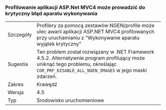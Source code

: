 ### <a name="profiling-aspnet-mvc4-apps-can-lead-to-fatal-execution-engine-error"></a>Profilowanie aplikacji ASP.Net MVC4 może prowadzić do krytyczny błąd aparatu wykonywania

|   |   |
|---|---|
|Szczegóły|Profilery za pomocą zestawów NGEN/profile może ulec awarii aplikacji ASP.NET MVC4 profilowanych przy uruchamianiu z "Wykonywanie aparatu wyjątek krytyczny"|
|Sugestia|Ten problem został rozwiązany w .NET Framework 4.5.2. Alternatywnie program profilujący może uniknąć tego problemu, określając <code>COR_PRF_DISABLE_ALL_NGEN_IMAGES</code> w jego maski zdarzeń.|
|Zakres|Krawędź|
|Wersja|4.5|
|Typ|Środowisko uruchomieniowe|

